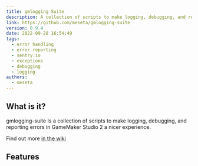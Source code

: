 ```yaml
---
title: gmlogging Suite
description: A collection of scripts to make logging, debugging, and reporting errors in GameMaker Studio 2 a nicer experience
link: https://github.com/meseta/gmlogging-suite
version: 0.9.4
date: 2022-09-28 16:54:49
tags:
  - error handling
  - error reporting
  - sentry.io
  - exceptions
  - debugging
  - logging
authors:
  - meseta
---
```


## What is it?
gmlogging-suite Is a collection of scripts to make logging, debugging, and reporting errors in GameMaker Studio 2 a nicer experience.

Find out more [in the wiki](https://github.com/meseta/gmlogging-suite/wiki)

## Features